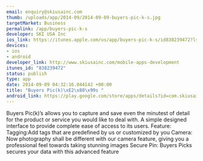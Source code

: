 ```yaml
--- 
email: enquiry@skiusainc.com
thumb: /uploads/app/2014-09/2014-09-09-buyers-pic-k-s.jpg
targetMarket: Business
permalink: /app/buyers-pic-k-s
developer: SKI USA Inc
ios_link: https://itunes.apple.com/us/app/buyers-pic-k-s/id838239472?ls=1&mt=8
devices: 
- ios
- android
developer_link: http://www.skiusainc.com/mobile-apps-development
itunes_id: "838239472"
status: publish
type: app
date: 2014-09-09 04:32:16.044142 +00:00
title: "Buyers Pic(k)\xE2\x80\x99s "
android_link: https://play.google.com/store/apps/details?id=com.skiusainc.buyerspicks
---
```


Buyers Pic(k)’s allows you to capture and save even the minutest of detail for the product or service you would like to deal with. A simple designed interface to provide complete ease of access to its users. 
Feature: 
Tagging:Add tags that are predefined by us or customized by you
Camera: 
Now photography shall be different with our camera feature, giving you a professional feel towards taking stunning images
Secure Pin:
Buyers Picks secures your data with this advanced feature
